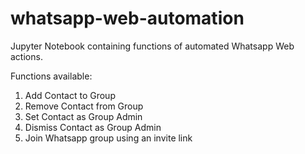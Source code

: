 # whatsapp-web-automation
Jupyter Notebook containing functions of automated Whatsapp Web actions.

Functions available:

1. Add Contact to Group
2. Remove Contact from Group
3. Set Contact as Group Admin
4. Dismiss Contact as Group Admin
5. Join Whatsapp group using an invite link
